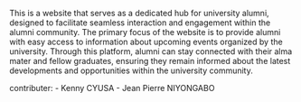 This is a website that serves as a dedicated hub for university alumni, designed to facilitate seamless interaction and engagement within the alumni community. The primary focus of the website is to provide alumni with easy access to information about upcoming events organized by the university. Through this platform, alumni can stay connected with their alma mater and fellow graduates, ensuring they remain informed about the latest developments and opportunities within the university community.

contributer: - Kenny CYUSA
             - Jean Pierre NIYONGABO